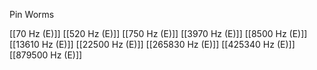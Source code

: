 Pin Worms

[[70 Hz (E)]]
[[520 Hz (E)]]
[[750 Hz (E)]]
[[3970 Hz (E)]]
[[8500 Hz (E)]]
[[13610 Hz (E)]]
[[22500 Hz (E)]]
[[265830 Hz (E)]]
[[425340 Hz (E)]]
[[879500 Hz (E)]]
